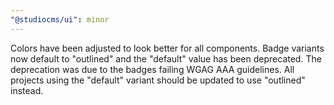 ```yaml
---
"@studiocms/ui": minor
---
```


Colors have been adjusted to look better for all components. Badge variants now default to "outlined" and the "default" value has been deprecated. The deprecation was due to the badges failing WGAG AAA guidelines. All projects using the "default" variant should be updated to use "outlined" instead.
